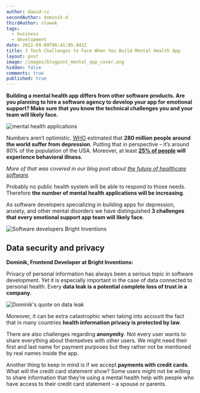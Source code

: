```yaml
---
author: dawid-cz
secondAuthor: dominik-d
thirdAuthor: slawek
tags:
  - business
  - development
date: 2022-09-09T06:41:05.041Z
title: 3 Tech Challenges to Face When You Build Mental Health App
layout: post
image: /images/blogpost_mental_app_cover.png
hidden: false
comments: true
published: true
---
```

**Building a mental health app differs from other software products. Are you planning to hire a software agency to develop your app for emotional support? Make sure that you know the technical challenges you and your team will likely face.**

<div class="image"><img src="/images/blogpost_mental_app_cover.png" alt="mental health applications" title="Mental health applications blog post"  /> </div>

Numbers aren’t optimistic. [WHO](https://www.who.int/news-room/fact-sheets/detail/depression) estimated that **280 million people around the world suffer from depression**. Putting that in perspective – it’s around 80% of the population of the USA. Moreover, at least **[25% of people](https://www2.deloitte.com/content/dam/insights/us/articles/glob114104_future-of-behavioral-health/GLOB114104_Future-of-behavioral-health.pdf) will experience behavioral illness**. 

*More of that was covered in our blog post about [the future of healthcare software](https://brightinventions.pl/blog/healthcare-software-development-not-a-future/).*

Probably no public health system will be able to respond to those needs. Therefore **the number of mental health applications will be increasing**. 

As software developers specializing in building apps for depression, anxiety, and other mental disorders we have distinguished **3 challenges that every emotional support app team will likely face**.

<div class="image"><img src="/images/blog_dawid_dominik_slawek.png" alt="Software developers Bright Inventions" title="Software developers Bright Inventions"  /> </div>

## Data security and privacy

**Dominik, Frontend Developer at Bright Inventions:**

Privacy of personal information has always been a serious topic in software development. Yet it is especially important in the case of data connected to personal health. Every **data leak is a potential complete loss of trust in a company**. 

<div class="image"><img src="/images/dominik_quote_mental_app.png" alt="Dominik's quote on data leak" title="Dominik's quote"  /> </div>

Moreover, it can be extra catastrophic when taking into account the fact that in many countries **health information privacy is protected by law**. 

There are also challenges regarding **anonymity**. Not every user wants to share everything about themselves with other users. We might need their first and last name for payment purposes but they rather not be mentioned by real names inside the app. 

Another thing to keep in mind is if we accept **payments with credit cards**. What will the credit card statement show? Some users might not be willing to share information that they’re using a mental health help with people who have access to their credit card statement – a spouse or parents.